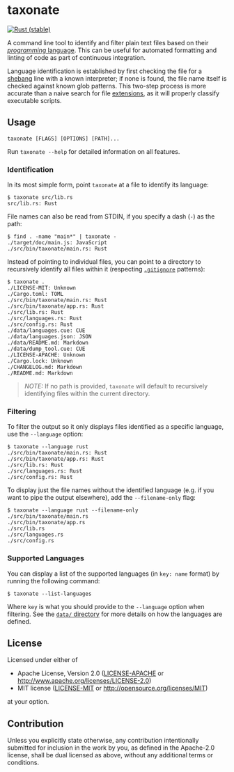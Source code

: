 # taxonate

[![Rust (stable)](<https://github.com/elasticdog/taxonate/workflows/Rust%20(stable)/badge.svg>)](https://github.com/elasticdog/taxonate/actions?query=workflow%3A%22Rust+%28stable%29%22+branch%3Amaster)

A command line tool to identify and filter plain text files based on their
[_programming_ language]. This can be useful for automated formatting and
linting of code as part of continuous integration.

Language identification is established by first checking the file for a
[shebang] line with a known interpreter; if none is found, the file name itself
is checked against known glob patterns. This two-step process is more accurate
than a naive search for file [extensions], as it will properly classify
executable scripts.

[_programming_ language]: https://en.wikipedia.org/wiki/Programming_language
[shebang]: https://en.wikipedia.org/wiki/Shebang_(Unix)
[extensions]: https://en.wikipedia.org/wiki/Filename_extension

## Usage

    taxonate [FLAGS] [OPTIONS] [PATH]...

Run `taxonate --help` for detailed information on all features.

### Identification

In its most simple form, point `taxonate` at a file to identify its language:

    $ taxonate src/lib.rs
    src/lib.rs: Rust

File names can also be read from STDIN, if you specify a dash (`-`) as the path:

    $ find . -name "main*" | taxonate -
    ./target/doc/main.js: JavaScript
    ./src/bin/taxonate/main.rs: Rust

Instead of pointing to individual files, you can point to a directory to
recursively identify all files within it (respecting [`.gitignore`] patterns):

    $ taxonate .
    ./LICENSE-MIT: Unknown
    ./Cargo.toml: TOML
    ./src/bin/taxonate/main.rs: Rust
    ./src/bin/taxonate/app.rs: Rust
    ./src/lib.rs: Rust
    ./src/languages.rs: Rust
    ./src/config.rs: Rust
    ./data/languages.cue: CUE
    ./data/languages.json: JSON
    ./data/README.md: Markdown
    ./data/dump_tool.cue: CUE
    ./LICENSE-APACHE: Unknown
    ./Cargo.lock: Unknown
    ./CHANGELOG.md: Markdown
    ./README.md: Markdown

> _NOTE:_ If no path is provided, `taxonate` will default to recursively
> identifying files within the current directory.

[`.gitignore`]: https://git-scm.com/docs/gitignore

### Filtering

To filter the output so it only displays files identified as a specific
language, use the `--language` option:

    $ taxonate --language rust
    ./src/bin/taxonate/main.rs: Rust
    ./src/bin/taxonate/app.rs: Rust
    ./src/lib.rs: Rust
    ./src/languages.rs: Rust
    ./src/config.rs: Rust

To display just the file names without the identified language (e.g. if you want
to pipe the output elsewhere), add the `--filename-only` flag:

    $ taxonate --language rust --filename-only
    ./src/bin/taxonate/main.rs
    ./src/bin/taxonate/app.rs
    ./src/lib.rs
    ./src/languages.rs
    ./src/config.rs

### Supported Languages

You can display a list of the supported languages (in `key: name` format) by
running the following command:

    $ taxonate --list-languages

Where `key` is what you should provide to the `--language` option when
filtering. See the [`data/` directory](/data) for more details on how the
languages are defined.

## License

Licensed under either of

- Apache License, Version 2.0 ([LICENSE-APACHE](LICENSE-APACHE) or
  http://www.apache.org/licenses/LICENSE-2.0)
- MIT license ([LICENSE-MIT](LICENSE-MIT) or http://opensource.org/licenses/MIT)

at your option.

## Contribution

Unless you explicitly state otherwise, any contribution intentionally submitted
for inclusion in the work by you, as defined in the Apache-2.0 license, shall be
dual licensed as above, without any additional terms or conditions.
